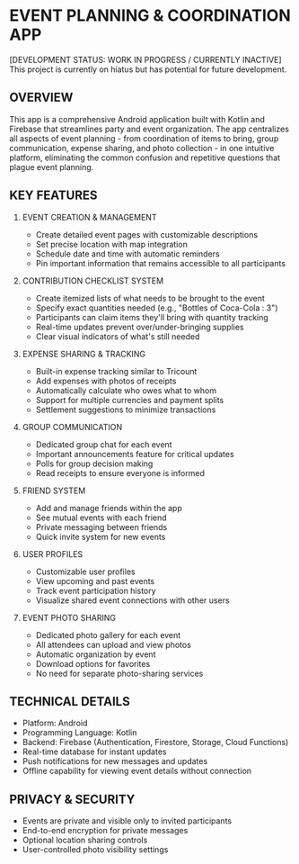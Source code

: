# EVENT PLANNING & COORDINATION APP

[DEVELOPMENT STATUS: WORK IN PROGRESS / CURRENTLY INACTIVE]
This project is currently on hiatus but has potential for future development.

## OVERVIEW
This app is a comprehensive Android application built with Kotlin and Firebase that streamlines 
party and event organization. The app centralizes all aspects of event planning - from 
coordination of items to bring, group communication, expense sharing, and photo collection - 
in one intuitive platform, eliminating the common confusion and repetitive questions that 
plague event planning.

## KEY FEATURES
1. EVENT CREATION & MANAGEMENT
   - Create detailed event pages with customizable descriptions
   - Set precise location with map integration
   - Schedule date and time with automatic reminders
   - Pin important information that remains accessible to all participants

2. CONTRIBUTION CHECKLIST SYSTEM
   - Create itemized lists of what needs to be brought to the event
   - Specify exact quantities needed (e.g., "Bottles of Coca-Cola : 3")
   - Participants can claim items they'll bring with quantity tracking
   - Real-time updates prevent over/under-bringing supplies
   - Clear visual indicators of what's still needed

3. EXPENSE SHARING & TRACKING
   - Built-in expense tracking similar to Tricount
   - Add expenses with photos of receipts
   - Automatically calculate who owes what to whom
   - Support for multiple currencies and payment splits
   - Settlement suggestions to minimize transactions

4. GROUP COMMUNICATION
   - Dedicated group chat for each event
   - Important announcements feature for critical updates
   - Polls for group decision making
   - Read receipts to ensure everyone is informed

5. FRIEND SYSTEM
   - Add and manage friends within the app
   - See mutual events with each friend
   - Private messaging between friends
   - Quick invite system for new events

6. USER PROFILES
   - Customizable user profiles
   - View upcoming and past events
   - Track event participation history
   - Visualize shared event connections with other users

7. EVENT PHOTO SHARING
   - Dedicated photo gallery for each event
   - All attendees can upload and view photos
   - Automatic organization by event
   - Download options for favorites
   - No need for separate photo-sharing services

## TECHNICAL DETAILS
- Platform: Android
- Programming Language: Kotlin
- Backend: Firebase (Authentication, Firestore, Storage, Cloud Functions)
- Real-time database for instant updates
- Push notifications for new messages and updates
- Offline capability for viewing event details without connection

## PRIVACY & SECURITY
- Events are private and visible only to invited participants
- End-to-end encryption for private messages
- Optional location sharing controls
- User-controlled photo visibility settings

